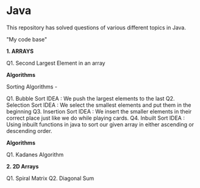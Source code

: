 # Java
This repository has solved questions of various different topics in Java.

"My code base" 

**1. ARRAYS**

Q1. Second Largest Element in an array

**Algorithms**

Sorting Algorithms -

Q1. Bubble Sort
   IDEA : We push the largest elements to the last
Q2. Selection Sort
   IDEA : We select the smallest elements and put them in the beginning
Q3. Insertion Sort
   IDEA : We insert the smaller elements in their correct place just like we do while playing cards.
Q4. Inbuilt Sort
   IDEA : Using inbuilt functions in java to sort our given array in either ascending or descending order.

**Algorithms**

Q1. Kadanes Algorithm

**2. 2D Arrays**

Q1. Spiral Matrix
Q2. Diagonal Sum
